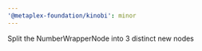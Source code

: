 ```yaml
---
'@metaplex-foundation/kinobi': minor
---
```


Split the NumberWrapperNode into 3 distinct new nodes
